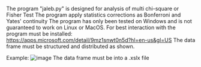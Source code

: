 The  program  "jaleb.py" is  designed for analysis of multi chi-square or Fisher Test
The program apply statistics corrections as Bonferroni and Yates' continuity
The program has only been tested on Windows and is not guaranteed to work on Linux or MacOS.
For best interaction with the program must be installed: https://apps.microsoft.com/detail/9mz1snwt0n5d?hl=en-us&gl=US
The data frame must be structured and distributed as shown. 


Example: ![image](https://github.com/user-attachments/assets/c43d5d43-f852-43a2-8607-44376be9438d)
The data frame must be into a .xslx file
